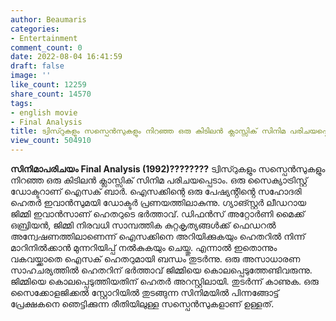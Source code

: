 ```yaml
---
author: Beaumaris
categories:
- Entertainment
comment_count: 0
date: 2022-08-04 16:41:59
draft: false
image: ''
like_count: 12259
share_count: 14570
tags:
- english movie
- Final Analysis
title: ട്വിസ്റുകളും സസ്പെൻസുകളും നിറഞ്ഞ ഒരു കിടിലൻ ക്ലാസ്സിക് സിനിമ പരിചയപ്പെടാം
view_count: 504910
---
```


**സിനിമാപരിചയം** **Final Analysis (1992)????????** ട്വിസ്റുകളും സസ്പെൻസുകളും നിറഞ്ഞ ഒരു കിടിലൻ ക്ലാസ്സിക് സിനിമ പരിചയപ്പെടാം. ഒരു സൈക്യാട്രിസ്റ്റ് ഡോക്ടറാണ് ഐസക് ബാർ. ഐസക്കിന്റെ ഒരു പേഷ്യൻ്റിൻ്റെ സഹോദരി ഹെതർ ഇവാൻസുമയി ഡോക്ടർ പ്രണയത്തിലാകുന്നു. ഗ്യാങ്സ്റ്റർ ലീഡറായ ജിമ്മി ഇവാൻസാണ് ഹെതറുടെ ഭർത്താവ്. ഡിഫൻസ് അറ്റോർണി മൈക്ക് ഒബ്രിയൻ, ജിമ്മി നിരവധി സാമ്പത്തിക കുറ്റകൃത്യങ്ങൾക്ക് ഫെഡറൽ അന്വേഷണത്തിലാണെന്ന് ഐസക്കിനെ അറിയിക്കുകയും ഹെതറിൽ നിന്ന് മാറിനിൽക്കാൻ മുന്നറിയിപ്പ് നൽകുകയും ചെയ്തു. എന്നാൽ ഇതൊന്നും വകവയ്ക്കാതെ ഐസക് ഹെതറുമായി ബന്ധം തുടർന്നു. ഒരു അസാധാരണ സാഹചര്യത്തിൽ ഹെതറിന് ഭർത്താവ് ജിമ്മിയെ കൊലപ്പെടുത്തേണ്ടിവരുന്നു. ജിമ്മിയെ കൊലപ്പെടുത്തിയതിന് ഹെതർ അറസ്റ്റിലായി. തുടർന്ന് കാണുക. ഒരു സൈക്കോളജിക്കൽ സ്റ്റോറിയിൽ തുടങ്ങുന്ന സിനിമയിൽ പിന്നങ്ങോട്ട് പ്രേക്ഷകനെ ഞെട്ടിക്കുന്ന രീതിയിലുള്ള സസ്പെൻസുകളാണ് ഉള്ളത്.